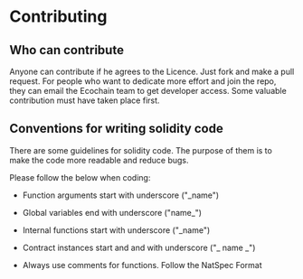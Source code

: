 # Contributing

## Who can contribute

Anyone can contribute if he agrees to the Licence. Just fork and make a pull request. For people who want to dedicate more effort and join the repo, they can email the Ecochain team to get developer access. Some valuable contribution must have taken place first.

## Conventions for writing solidity code

There are some guidelines for solidity code. The purpose of them is to make the code more readable and reduce bugs.

Please follow the below when coding:

- Function arguments start with underscore ("_name")

- Global variables end with underscore ("name_")

- Internal functions start with underscore ("_name")

- Contract instances start and and with underscore ("_ name _")

- Always use comments for functions. Follow the NatSpec Format






